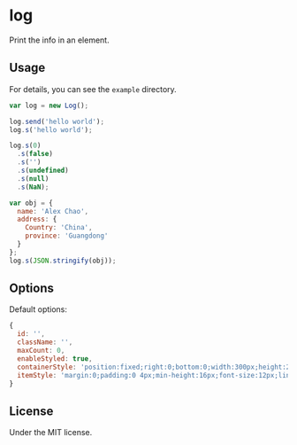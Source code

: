 # log
Print the info in an element.

## Usage

For details, you can see the `example` directory.

```js
var log = new Log();

log.send('hello world');
log.s('hello world');

log.s(0)
  .s(false)
  .s('')
  .s(undefined)
  .s(null)
  .s(NaN);

var obj = {
  name: 'Alex Chao',
  address: {
    Country: 'China',
    province: 'Guangdong'
  }
};
log.s(JSON.stringify(obj));
```

## Options

Default options:

```js
{
  id: '',
  className: '',
  maxCount: 0,
  enableStyled: true,
  containerStyle: 'position:fixed;right:0;bottom:0;width:300px;height:200px;background-color:#fff;border:1px solid #aaa;overflow:auto;',
  itemStyle: 'margin:0;padding:0 4px;min-height:16px;font-size:12px;line-height:16px;color:#333;border-bottom:1px solid #e8e8e8;'
}
```

## License

Under the MIT license.
